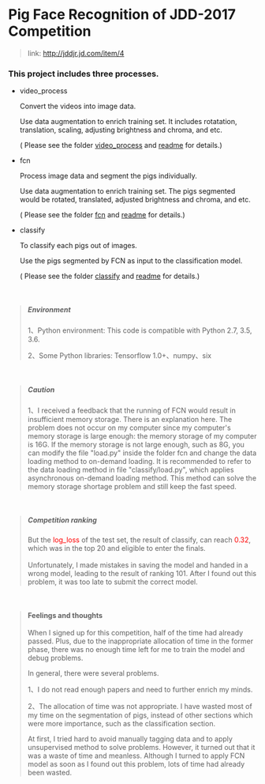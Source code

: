 # Pig Face Recognition of JDD-2017 Competition

> link: http://jddjr.jd.com/item/4

### This project includes three processes.

- video_process

    Convert the videos into image data.

    Use data augmentation to enrich training set. It includes rotatation, translation, scaling, adjusting brightness and chroma, and etc.

    ( Please see the folder [video_process](video_process) and [readme](video_process/readme.md) for details.)

- fcn

    Process image data and segment the pigs individually.

    Use data augmentation to enrich training set. The pigs segmented would be rotated, translated, adjusted brightness and chroma, and etc.

    ( Please see the folder [fcn](fcn) and [readme](fcn/readme.md) for details.)

- classify

    To classify each pigs out of images.

    Use the pigs segmented by FCN as input to the classification model.

    ( Please see the folder [classify](classify) and [readme](classify/readme.md) for details.)

<br>

>##### Environment
> 1、Python environment: This code is compatible with Python 2.7, 3.5, 3.6.
>
> 2、Some Python libraries: Tensorflow 1.0+、numpy、six

<br>

>##### Caution
> 1、I received a feedback that the running of FCN would result in insufficient memory storage. There is an explanation here. The problem does not occur on my computer since my computer's memory storage is large enough: the memory storage of my computer is 16G. If the memory storage is not large enough, such as 8G, you can modify the file "load.py" inside the folder fcn and change the data loading method to on-demand loading. It is recommended to refer to the data loading method in file "classify/load.py", which applies asynchronous on-demand loading method. This method can solve the memory storage shortage problem and still keep the fast speed.

<br>

>##### Competition ranking
> But the <strong style="color: red; font-weight: normal;">log_loss</strong> of the test set, the result of classify, can reach <strong style="color: red; font-weight: normal;">0.32</strong>, which was in the top 20 and eligible to enter the finals. <br><br>Unfortunately, I made mistakes in saving the model and handed in a wrong model, leading to the result of ranking 101. After I found out this problem, it was too late to submit the correct model.

<br>

>#### Feelings and thoughts
> When I signed up for this competition, half of the time had already passed. Plus, due to the inappropriate allocation of time in the former phase, there was no enough time left for me to train the model and debug problems.
>
> In general, there were several problems.
>
> 1、I do not read enough papers and need to further enrich my minds.
>
> 2、The allocation of time was not appropriate. I have wasted most of my time on the segmentation of pigs, instead of other sections which were more importance, such as the classification section.
>
> At first, I tried hard to avoid manually tagging data and to apply unsupervised method to solve problems. However, it turned out that it was a waste of time and meanless. Although I turned to apply FCN model as soon as I found out this problem, lots of time had already been wasted.
